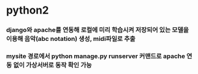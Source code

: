# python2
 
### django와 apache를 연동해 로컬에 미리 학습시켜 저장되어 있는 모델을 이용해 음악(abc notation) 생성, midi파일로 추출
### mysite 경로에서 python manage.py runserver 커맨드로 apache 연동 없이 가상서버로 동작 확인 가능
